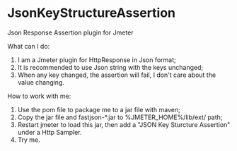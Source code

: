# JsonKeyStructureAssertion
Json Response Assertion plugin for Jmeter

What can I do:
1.  I am a Jmeter plugin for HttpResponse in Json format;
2.  It is recommended to use Json string with the keys unchanged;
3.  When any key changed, the assertion will fail, I don't care about the value changing.

How to work with me:
1.  Use the pom file to package me to a jar file with maven;
2.  Copy the jar file and fastjson-*.jar to %JMETER_HOME%/lib/ext/ path;
3.  Restart jmeter to load this jar, then add a "JSON Key Sturcture Assertion" under a Http Sampler.
4.  Try me.
